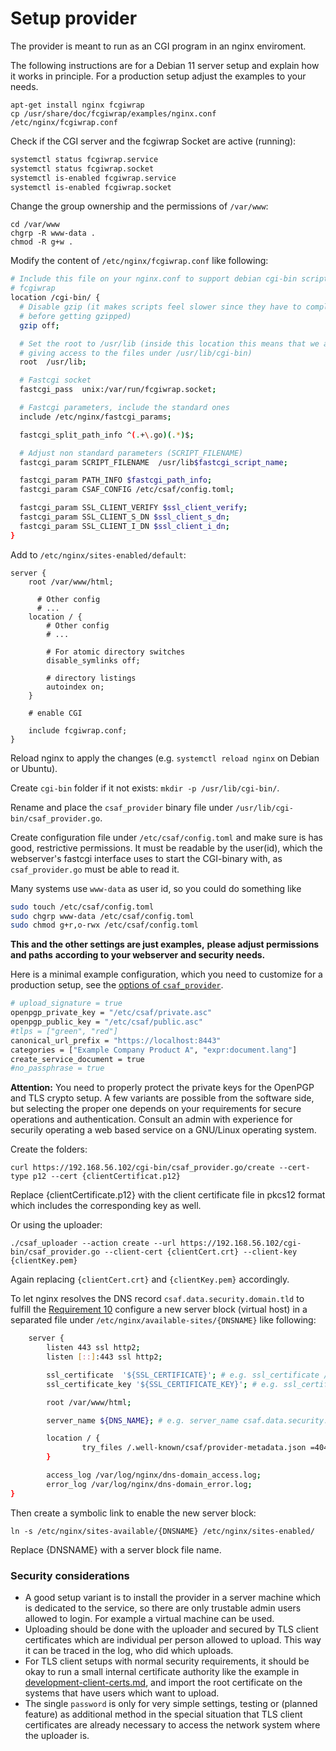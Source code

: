 # Setup provider

The provider is meant to run as an CGI program in an nginx enviroment.

The following instructions are for a Debian 11 server setup
and explain how it works in principle. For a production setup
adjust the examples to your needs.


```(shell)
apt-get install nginx fcgiwrap
cp /usr/share/doc/fcgiwrap/examples/nginx.conf /etc/nginx/fcgiwrap.conf
```
Check if the CGI server and the fcgiwrap Socket are active (running):
```bash
systemctl status fcgiwrap.service
systemctl status fcgiwrap.socket
systemctl is-enabled fcgiwrap.service
systemctl is-enabled fcgiwrap.socket
```
Change the group ownership and the permissions of `/var/www`:
```(shell)
cd /var/www
chgrp -R www-data .
chmod -R g+w .
```

Modify the content of `/etc/nginx/fcgiwrap.conf` like following:

<!-- MARKDOWN-AUTO-DOCS:START (CODE:src=../docs/scripts/setupProviderForITest.sh&lines=25-53) -->
<!-- The below code snippet is automatically added from ../docs/scripts/setupProviderForITest.sh -->
```sh
# Include this file on your nginx.conf to support debian cgi-bin scripts using
# fcgiwrap
location /cgi-bin/ {
  # Disable gzip (it makes scripts feel slower since they have to complete
  # before getting gzipped)
  gzip off;

  # Set the root to /usr/lib (inside this location this means that we are
  # giving access to the files under /usr/lib/cgi-bin)
  root  /usr/lib;

  # Fastcgi socket
  fastcgi_pass  unix:/var/run/fcgiwrap.socket;

  # Fastcgi parameters, include the standard ones
  include /etc/nginx/fastcgi_params;

  fastcgi_split_path_info ^(.+\.go)(.*)$;

  # Adjust non standard parameters (SCRIPT_FILENAME)
  fastcgi_param SCRIPT_FILENAME  /usr/lib$fastcgi_script_name;

  fastcgi_param PATH_INFO $fastcgi_path_info;
  fastcgi_param CSAF_CONFIG /etc/csaf/config.toml;

  fastcgi_param SSL_CLIENT_VERIFY $ssl_client_verify;
  fastcgi_param SSL_CLIENT_S_DN $ssl_client_s_dn;
  fastcgi_param SSL_CLIENT_I_DN $ssl_client_i_dn;
}
```
<!-- MARKDOWN-AUTO-DOCS:END -->
Add to `/etc/nginx/sites-enabled/default`:

```
server {
    root /var/www/html;

      # Other config
      # ...
    location / {
        # Other config
        # ...

        # For atomic directory switches
        disable_symlinks off;

        # directory listings
        autoindex on;
    }

    # enable CGI

    include fcgiwrap.conf;
}
```
Reload nginx to apply the changes (e.g. ```systemctl reload nginx``` on Debian or Ubuntu).

Create `cgi-bin` folder if it not exists: `mkdir -p /usr/lib/cgi-bin/`.

Rename and place the `csaf_provider` binary file under `/usr/lib/cgi-bin/csaf_provider.go`.


Create configuration file under `/etc/csaf/config.toml`
and make sure is has good, restrictive permissions.
It must be readable by the user(id), which the webserver's fastcgi interface
uses to start the CGI-binary with,
as `csaf_provider.go` must be able to read it.

Many systems use `www-data` as user id, so you could do something like

<!-- MARKDOWN-AUTO-DOCS:START (CODE:src=../docs/scripts/setupProviderForITest.sh&lines=84-86) -->
<!-- The below code snippet is automatically added from ../docs/scripts/setupProviderForITest.sh -->
```sh
sudo touch /etc/csaf/config.toml
sudo chgrp www-data /etc/csaf/config.toml
sudo chmod g+r,o-rwx /etc/csaf/config.toml
```
<!-- MARKDOWN-AUTO-DOCS:END -->

**This and the other settings are just examples,**
**please adjust permissions and paths**
**according to your webserver and security needs.**

Here is a minimal example configuration,
which you need to customize for a production setup,
see the [options of `csaf_provider`](https://github.com/csaf-poc/csaf_distribution/blob/main/docs/csaf_provider.md).

<!-- MARKDOWN-AUTO-DOCS:START (CODE:src=../docs/scripts/setupProviderForITest.sh&lines=94-101) -->
<!-- The below code snippet is automatically added from ../docs/scripts/setupProviderForITest.sh -->
```sh
# upload_signature = true
openpgp_private_key = "/etc/csaf/private.asc"
openpgp_public_key = "/etc/csaf/public.asc"
#tlps = ["green", "red"]
canonical_url_prefix = "https://localhost:8443"
categories = ["Example Company Product A", "expr:document.lang"]
create_service_document = true
#no_passphrase = true
```
<!-- MARKDOWN-AUTO-DOCS:END -->


**Attention:** You need to properly protect the private keys
for the OpenPGP and TLS crypto setup. A few variants are possible
from the software side, but selecting the proper one depends
on your requirements for secure operations and authentication.
Consult an admin with experience for securily operating a web based service
on a GNU/Linux operating system.

Create the folders:
```(shell)
curl https://192.168.56.102/cgi-bin/csaf_provider.go/create --cert-type p12 --cert {clientCertificat.p12}
```
Replace {clientCertificate.p12} with the client certificate file
in pkcs12 format which includes the corresponding key as well.

Or using the uploader:
```(shell)
./csaf_uploader --action create --url https://192.168.56.102/cgi-bin/csaf_provider.go --client-cert {clientCert.crt} --client-key {clientKey.pem}
```

Again replacing `{clientCert.crt}` and `{clientKey.pem}` accordingly.


To let nginx resolves the DNS record `csaf.data.security.domain.tld` to fulfill the [Requirement 10](https://docs.oasis-open.org/csaf/csaf/v2.0/cs01/csaf-v2.0-cs01.html#7110-requirement-10-dns-path) configure a new server block (virtual host) in a separated file under `/etc/nginx/available-sites/{DNSNAME}` like following:
<!-- MARKDOWN-AUTO-DOCS:START (CODE:src=../docs/scripts/DNSConfigForItest.sh&lines=18-35) -->
<!-- The below code snippet is automatically added from ../docs/scripts/DNSConfigForItest.sh -->
```sh
    server {
        listen 443 ssl http2;
        listen [::]:443 ssl http2;

        ssl_certificate  '${SSL_CERTIFICATE}'; # e.g. ssl_certificate /etc/ssl/csaf/bundle.crt
        ssl_certificate_key '${SSL_CERTIFICATE_KEY}'; # e.g. ssl_certificate_key /etc/ssl/csaf/testserver-key.pem;

        root /var/www/html;

        server_name ${DNS_NAME}; # e.g. server_name csaf.data.security.domain.tld;

        location / {
                try_files /.well-known/csaf/provider-metadata.json =404;
        }

        access_log /var/log/nginx/dns-domain_access.log;
        error_log /var/log/nginx/dns-domain_error.log;
}
```
<!-- MARKDOWN-AUTO-DOCS:END -->

Then create a symbolic link to enable the new server block:
```shell
ln -s /etc/nginx/sites-available/{DNSNAME} /etc/nginx/sites-enabled/
```
Replace {DNSNAME} with a server block file name.


### Security considerations

* A good setup variant is to install the provider in a server machine which is
  dedicated to the service, so there are only trustable admin users allowed
  to login. For example a virtual machine can be used.
* Uploading should be done with the uploader and secured by TLS
  client certificates which are individual per person allowed to upload.
  This way it can be traced in the log, who did which uploads.
* For TLS client setups with normal security requirements,
  it should be okay to run a small internal
  certificate authority like the example
  in [development-client-certs.md](development-client-certs.md),
  and import the root certificate on the systems that have users which
  want to upload.
* The single `password` is only for very simple settings, testing or
  (planned feature) as
  additional method in the special situation that TLS client certificates
  are already necessary to access the network system where the uploader is.
